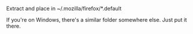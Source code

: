 Extract and place in ~/.mozilla/firefox/*.default

If you're on Windows, there's a similar folder somewhere else.  Just put 
it there.
